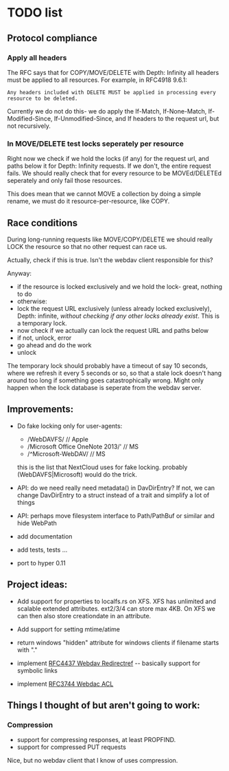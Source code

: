 
# TODO list

## Protocol compliance

### Apply all headers

The RFC says that for COPY/MOVE/DELETE with Depth: Infinity all headers
must be applied to all resources. For example, in RFC4918 9.6.1:

```
Any headers included with DELETE MUST be applied in processing every resource to be deleted.
```

Currently we do not do this- we do apply the If-Match, If-None-Match, If-Modified-Since,
If-Unmodified-Since, and If headers to the request url, but not recursively.

### In MOVE/DELETE test locks seperately per resource

Right now we check if we hold the locks (if any) for the request url, and paths
below it for Depth: Infinity requests. If we don't, the entire request fails. We
should really check that for every resource to be MOVEd/DELETEd seperately
and only fail those resources.

This does mean that we cannot MOVE a collection by doing a simple rename, we must
do it resource-per-resource, like COPY.

## Race conditions

During long-running requests like MOVE/COPY/DELETE we should really LOCK the resource
so that no other request can race us.

Actually, check if this is true. Isn't the webdav client responsible for this?

Anyway:

- if the resource is locked exclusively and we hold the lock- great, nothing to do
- otherwise:
- lock the request URL exclusively (unless already locked exclusively), Depth: infinite,
  _without checking if any other locks already exist_. This is a temporary lock.
- now check if we actually can lock the request URL and paths below
- if not, unlock, error
- go ahead and do the work
- unlock

The temporary lock should probably have a timeout of say 10 seconds, where we
refresh it every 5 seconds or so, so that a stale lock doesn't hang around
too long if something goes catastrophically wrong. Might only happen when
the lock database is seperate from the webdav server.

## Improvements:

- Do fake locking only for user-agents:

  - /WebDAVFS/					// Apple
  - /Microsoft Office OneNote 2013/'		// MS
  - /^Microsoft-WebDAV/				// MS

  this is the list that NextCloud uses for fake locking.
  probably (WebDAVFS|Microsoft) would do the trick.

- API: do we need really need metadata() in DavDirEntry? If not, we can change
  DavDirEntry to a struct instead of a trait and simplify a lot of things
- API: perhaps move filesystem interface to Path/PathBuf or similar and hide WebPath

- add documentation
- add tests, tests ...

- port to hyper 0.11

## Project ideas:

- Add support for properties to localfs.rs on XFS. XFS has unlimited and
  scalable extended attributes. ext2/3/4 can store max 4KB. On XFS we can
  then also store creationdate in an attribute.

- Add support for setting mtime/atime

- return windows "hidden" attribute for windows clients if filename starts with "."

- implement [RFC4437 Webdav Redirectref](https://tools.ietf.org/html/rfc4437) -- basically support for symbolic links

- implement [RFC3744 Webdac ACL](https://tools.ietf.org/html/rfc3744)

## Things I thought of but aren't going to work:

### Compression

- support for compressing responses, at least PROPFIND.
- support for compressed PUT requests

Nice, but no webdav client that I know of uses compression.

